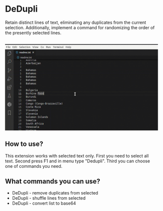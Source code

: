 # DeDupli

Retain distinct lines of text, eliminating any duplicates from the current selection. Additionally, implement a command for randomizing the order of the presently selected lines.

##

[![Vscode extension](/translations/demo.gif 'Vscode extension demo')](https://learnwithyan.com)

## How to use?

This extension works with selected text only. First you need to select all text. Second press F1 and in menu type "Dedupli". Third you can choose one of commands you need.

## What commands you can use?

- DeDupli - remove duplicates from selected
- DeDupli - shuffle lines from selected
- DeDupli - convert list to base64

#
